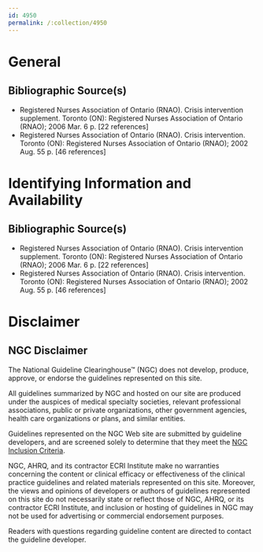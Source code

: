 ```yaml
---
id: 4950
permalink: /:collection/4950
---
```


# General

## Bibliographic Source(s)

- Registered Nurses Association of Ontario (RNAO). Crisis intervention supplement. Toronto (ON): Registered Nurses Association of Ontario (RNAO); 2006 Mar. 6 p. [22 references]
- Registered Nurses Association of Ontario (RNAO). Crisis intervention. Toronto (ON): Registered Nurses Association of Ontario (RNAO); 2002 Aug. 55 p. [46 references]

# Identifying Information and Availability

## Bibliographic Source(s)

- Registered Nurses Association of Ontario (RNAO). Crisis intervention supplement. Toronto (ON): Registered Nurses Association of Ontario (RNAO); 2006 Mar. 6 p. [22 references]
- Registered Nurses Association of Ontario (RNAO). Crisis intervention. Toronto (ON): Registered Nurses Association of Ontario (RNAO); 2002 Aug. 55 p. [46 references]

# Disclaimer

## NGC Disclaimer

The National Guideline Clearinghouse™ (NGC) does not develop, produce, approve, or endorse the guidelines represented on this site.

All guidelines summarized by NGC and hosted on our site are produced under the auspices of medical specialty societies, relevant professional associations, public or private organizations, other government agencies, health care organizations or plans, and similar entities.

Guidelines represented on the NGC Web site are submitted by guideline developers, and are screened solely to determine that they meet the [NGC Inclusion Criteria](/help-and-about/summaries/inclusion-criteria).

NGC, AHRQ, and its contractor ECRI Institute make no warranties concerning the content or clinical efficacy or effectiveness of the clinical practice guidelines and related materials represented on this site. Moreover, the views and opinions of developers or authors of guidelines represented on this site do not necessarily state or reflect those of NGC, AHRQ, or its contractor ECRI Institute, and inclusion or hosting of guidelines in NGC may not be used for advertising or commercial endorsement purposes.

Readers with questions regarding guideline content are directed to contact the guideline developer.

